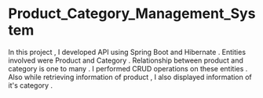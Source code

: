 # Product_Category_Management_System
In this project , I developed API using Spring Boot and Hibernate . Entities involved were Product and Category . Relationship between product and category is one to many . I performed CRUD operations on these entities . Also while retrieving information of product , I also displayed information of it's category .

